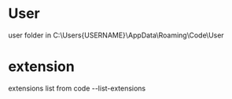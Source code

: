 # User
  user folder in C:\Users\{USERNAME}\AppData\Roaming\Code\User
# extension 
  extensions list from code --list-extensions
